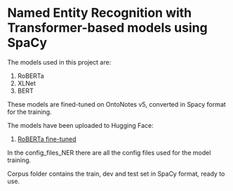 # Named Entity Recognition with Transformer-based models using SpaCy

The models used in this project are: 
1. RoBERTa
2. XLNet  
3. BERT

These models are fined-tuned on OntoNotes v5, converted in Spacy format for the training.

The models have been uploaded to Hugging Face:

1. [RoBERTa fine-tuned](https://huggingface.co/nicoladisabato/en_roberta_fine_tuned_ner)


In the config_files_NER there are all the config files used for the model training.

Corpus folder contains the train, dev and test set in SpaCy format, ready to use.



